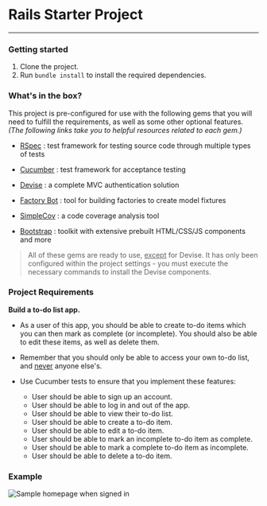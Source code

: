 # Rails Starter Project

---

### Getting started

1. Clone the project.
2. Run `bundle install` to install the required dependencies.

### What's in the box?

This project is pre-configured for use with the following gems that you will need to fulfill the requirements, as well as some other optional features. *(The following links take you to helpful resources related to each gem.)*

- [RSpec](https://relishapp.com/rspec/rspec-expectations/docs/built-in-matchers) : test framework for testing source code through multiple types of tests

- [Cucumber](https://cucumber.io/docs/guides/10-minute-tutorial/) : test framework for acceptance testing

- [Devise](https://github.com/heartcombo/devise) : a complete MVC authentication solution

- [Factory Bot](https://devhints.io/factory_bot) : tool for building factories to create model fixtures

- [SimpleCov](https://github.com/colszowka/simplecov) : a code coverage analysis tool

- [Bootstrap](https://getbootstrap.com/) : toolkit with extensive prebuilt HTML/CSS/JS components and more

> All of these gems are ready to use, <u>except</u> for Devise. It has only been configured within the project settings - you must execute the necessary commands to install the Devise components.

### Project Requirements

**Build a to-do list app.**

- As a user of this app, you should be able to create to-do items which you can then mark as complete (or incomplete). You should also be able to edit these items, as well as delete them.
- Remember that you should only be able to access your own to-do list, and <u>never</u> anyone else's.

- Use Cucumber tests to ensure that you implement these features:
  - User should be able to sign up an account.
  - User should be able to log in and out of the app.
  - User should be able to view their to-do list.
  - User should be able to create a to-do item.
  - User should be able to edit a to-do item.
  - User should be able to mark an incomplete to-do item as complete.
  - User should be able to mark a complete to-do item as incomplete.
  - User should be able to delete a to-do item.

### Example

![Sample homepage when signed in](./rails_starter_project%20example.PNG)